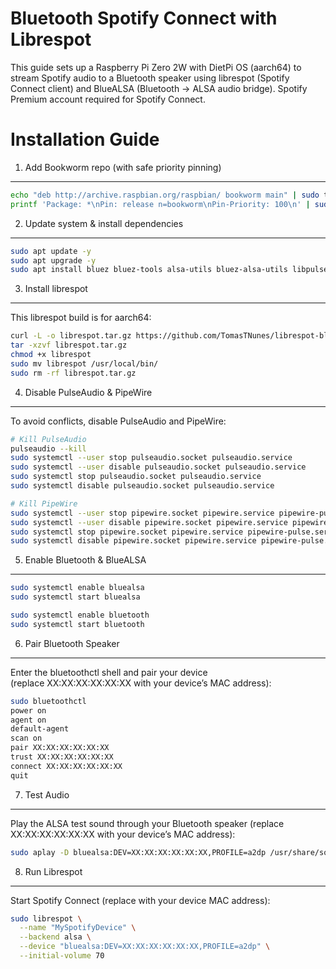 Bluetooth Spotify Connect with Librespot
=======================================================================

This guide sets up a Raspberry Pi Zero 2W with DietPi OS (aarch64) to stream Spotify audio 
to a Bluetooth speaker using librespot (Spotify Connect client) and BlueALSA 
(Bluetooth → ALSA audio bridge). Spotify Premium account required for Spotify Connect.

Installation Guide
==================

1. Add Bookworm repo (with safe priority pinning)
-------------------------------------------------
```bash
echo "deb http://archive.raspbian.org/raspbian/ bookworm main" | sudo tee /etc/apt/sources.list.d/armbian.list
printf 'Package: *\nPin: release n=bookworm\nPin-Priority: 100\n' | sudo tee --append /etc/apt/preferences.d/limit-bookworm
```

2. Update system & install dependencies
---------------------------------------
```bash
sudo apt update -y
sudo apt upgrade -y
sudo apt install bluez bluez-tools alsa-utils bluez-alsa-utils libpulse0 libasound2 libgcc-s1 -y
```

3. Install librespot
--------------------
This librespot build is for aarch64:

```bash
curl -L -o librespot.tar.gz https://github.com/TomasTNunes/librespot-bluetooh-guide/releases/latest/download/librespot_aarch64.tar.gz
tar -xzvf librespot.tar.gz
chmod +x librespot
sudo mv librespot /usr/local/bin/
sudo rm -rf librespot.tar.gz
```

4. Disable PulseAudio & PipeWire
--------------------------------
To avoid conflicts, disable PulseAudio and PipeWire:

```bash
# Kill PulseAudio
pulseaudio --kill
sudo systemctl --user stop pulseaudio.socket pulseaudio.service
sudo systemctl --user disable pulseaudio.socket pulseaudio.service
sudo systemctl stop pulseaudio.socket pulseaudio.service
sudo systemctl disable pulseaudio.socket pulseaudio.service
```

```bash
# Kill PipeWire
sudo systemctl --user stop pipewire.socket pipewire.service pipewire-pulse.service
sudo systemctl --user disable pipewire.socket pipewire.service pipewire-pulse.service
sudo systemctl stop pipewire.socket pipewire.service pipewire-pulse.service
sudo systemctl disable pipewire.socket pipewire.service pipewire-pulse.service
```

5. Enable Bluetooth & BlueALSA
-------------------------------
```bash
sudo systemctl enable bluealsa
sudo systemctl start bluealsa

sudo systemctl enable bluetooth
sudo systemctl start bluetooth
```

6. Pair Bluetooth Speaker
--------------------------
Enter the bluetoothctl shell and pair your device  
(replace XX:XX:XX:XX:XX:XX with your device’s MAC address):

```bash
sudo bluetoothctl
power on
agent on
default-agent
scan on
pair XX:XX:XX:XX:XX:XX
trust XX:XX:XX:XX:XX:XX
connect XX:XX:XX:XX:XX:XX
quit
```

7. Test Audio
--------------
Play the ALSA test sound through your Bluetooth speaker
(replace XX:XX:XX:XX:XX:XX with your device’s MAC address):

```bash
sudo aplay -D bluealsa:DEV=XX:XX:XX:XX:XX:XX,PROFILE=a2dp /usr/share/sounds/alsa/Front_Center.wav
```

8. Run Librespot
----------------
Start Spotify Connect (replace with your device MAC address):

```bash
sudo librespot \
  --name "MySpotifyDevice" \
  --backend alsa \
  --device "bluealsa:DEV=XX:XX:XX:XX:XX:XX,PROFILE=a2dp" \
  --initial-volume 70
```
